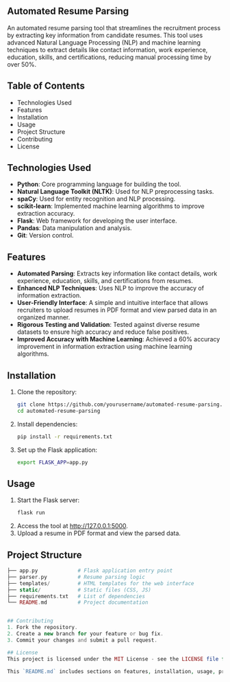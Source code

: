 ## Automated Resume Parsing

An automated resume parsing tool that streamlines the recruitment process by extracting key information from candidate resumes. This tool uses advanced Natural Language Processing (NLP) and machine learning techniques to extract details like contact information, work experience, education, skills, and certifications, reducing manual processing time by over 50%.

## Table of Contents
- Technologies Used
- Features
- Installation
- Usage
- Project Structure
- Contributing
- License

## Technologies Used
- **Python**: Core programming language for building the tool.
- **Natural Language Toolkit (NLTK)**: Used for NLP preprocessing tasks.
- **spaCy**: Used for entity recognition and NLP processing.
- **scikit-learn**: Implemented machine learning algorithms to improve extraction accuracy.
- **Flask**: Web framework for developing the user interface.
- **Pandas**: Data manipulation and analysis.
- **Git**: Version control.

## Features
- **Automated Parsing**: Extracts key information like contact details, work experience, education, skills, and certifications from resumes.
- **Enhanced NLP Techniques**: Uses NLP to improve the accuracy of information extraction.
- **User-Friendly Interface**: A simple and intuitive interface that allows recruiters to upload resumes in PDF format and view parsed data in an organized manner.
- **Rigorous Testing and Validation**: Tested against diverse resume datasets to ensure high accuracy and reduce false positives.
- **Improved Accuracy with Machine Learning**: Achieved a 60% accuracy improvement in information extraction using machine learning algorithms.

## Installation
1. Clone the repository:
     ```bash
   git clone https://github.com/yourusername/automated-resume-parsing.git
   cd automated-resume-parsing

2. Install dependencies:
    ```bash
    pip install -r requirements.txt

3. Set up the Flask application:
    ```bash
    export FLASK_APP=app.py

## Usage
1. Start the Flask server:
    ```bash
    flask run
2. Access the tool at http://127.0.0.1:5000.
3. Upload a resume in PDF format and view the parsed data.

## Project Structure
```php
├── app.py             # Flask application entry point
├── parser.py          # Resume parsing logic
├── templates/         # HTML templates for the web interface
├── static/            # Static files (CSS, JS)
├── requirements.txt   # List of dependencies
└── README.md          # Project documentation


## Contributing
1. Fork the repository.
2. Create a new branch for your feature or bug fix.
3. Commit your changes and submit a pull request.

## License
This project is licensed under the MIT License - see the LICENSE file for details.

This `README.md` includes sections on features, installation, usage, project structure, and contribution guidelines. Update the GitHub link under "Installation" to your repository's actual URL.
